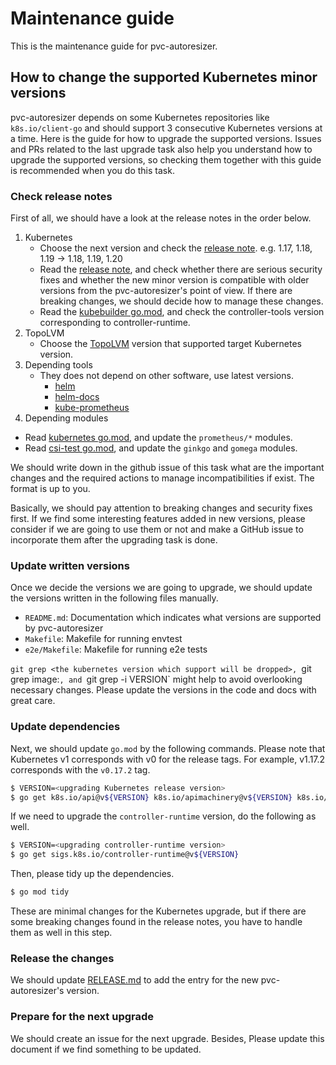 Maintenance guide
=================

This is the maintenance guide for pvc-autoresizer.

How to change the supported Kubernetes minor versions
-------------------------------------------

pvc-autoresizer depends on some Kubernetes repositories like `k8s.io/client-go` and should support 3 consecutive Kubernetes versions at a time.
Here is the guide for how to upgrade the supported versions.
Issues and PRs related to the last upgrade task also help you understand how to upgrade the supported versions,
so checking them together with this guide is recommended when you do this task.

### Check release notes

First of all, we should have a look at the release notes in the order below.

1. Kubernetes
    - Choose the next version and check the [release note](https://kubernetes.io/docs/setup/release/notes/). e.g. 1.17, 1.18, 1.19 -> 1.18, 1.19, 1.20
    - Read the [release note](https://github.com/kubernetes-sigs/controller-runtime/releases), and check whether there are serious security fixes and whether the new minor version is compatible with older versions from the pvc-autoresizer's point of view. If there are breaking changes, we should decide how to manage these changes.
    - Read the [kubebuilder go.mod](https://github.com/kubernetes-sigs/kubebuilder/blob/master/go.mod), and check the controller-tools version corresponding to controller-runtime.
2. TopoLVM
    - Choose the [TopoLVM](https://github.com/topolvm/topolvm/releases) version that supported target Kubernetes version.
3. Depending tools
    - They does not depend on other software, use latest versions.
      - [helm](https://github.com/helm/helm/releases)
      - [helm-docs](github.com/norwoodj/helm-docs/releases)
      - [kube-prometheus](https://github.com/prometheus-operator/kube-prometheus/releases)
4. Depending modules
  - Read [kubernetes go.mod](https://github.com/kubernetes/kubernetes/blob/master/go.mod), and update the `prometheus/*` modules.
  - Read [csi-test go.mod](https://github.com/kubernetes-csi/csi-test/blob/master/go.mod), and update the `ginkgo` and `gomega` modules.

We should write down in the github issue of this task what are the important changes and the required actions to manage incompatibilities if exist.
The format is up to you.

Basically, we should pay attention to breaking changes and security fixes first.
If we find some interesting features added in new versions, please consider if we are going to use them or not and make a GitHub issue to incorporate them after the upgrading task is done.

### Update written versions

Once we decide the versions we are going to upgrade, we should update the versions written in the following files manually.

- `README.md`: Documentation which indicates what versions are supported by pvc-autoresizer
- `Makefile`: Makefile for running envtest
- `e2e/Makefile`: Makefile for running e2e tests

`git grep <the kubernetes version which support will be dropped>, `git grep image:`, and `git grep -i VERSION` might help to avoid overlooking necessary changes.
Please update the versions in the code and docs with great care.

### Update dependencies

Next, we should update `go.mod` by the following commands.
Please note that Kubernetes v1 corresponds with v0 for the release tags. For example, v1.17.2 corresponds with the `v0.17.2` tag.

```bash
$ VERSION=<upgrading Kubernetes release version>
$ go get k8s.io/api@v${VERSION} k8s.io/apimachinery@v${VERSION} k8s.io/client-go@v${VERSION}
```

If we need to upgrade the `controller-runtime` version, do the following as well.

```bash
$ VERSION=<upgrading controller-runtime version>
$ go get sigs.k8s.io/controller-runtime@v${VERSION}
```

Then, please tidy up the dependencies.

```bash
$ go mod tidy
```

These are minimal changes for the Kubernetes upgrade, but if there are some breaking changes found in the release notes, you have to handle them as well in this step.

### Release the changes

We should update [RELEASE.md](../RELEASE.md) to add the entry for the new pvc-autoresizer's version.

### Prepare for the next upgrade

We should create an issue for the next upgrade. Besides, Please update this document if we find something to be updated.

